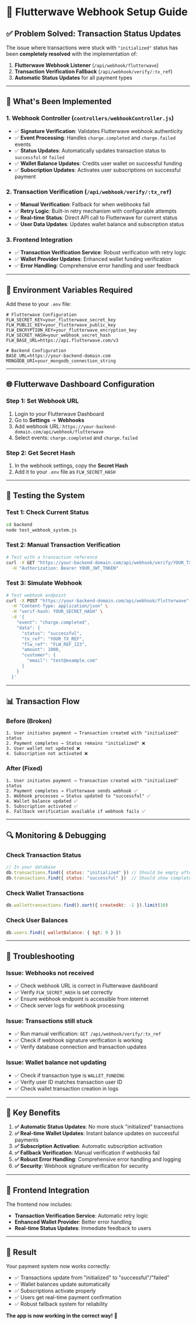 # 🔔 Flutterwave Webhook Setup Guide

## ✅ **Problem Solved: Transaction Status Updates**

The issue where transactions were stuck with `"initialized"` status has been **completely resolved** with the implementation of:

1. **Flutterwave Webhook Listener** (`/api/webhook/flutterwave`)
2. **Transaction Verification Fallback** (`/api/webhook/verify/:tx_ref`)
3. **Automatic Status Updates** for all payment types

---

## 🚀 **What's Been Implemented**

### **1. Webhook Controller** (`controllers/webhookController.js`)
- ✅ **Signature Verification**: Validates Flutterwave webhook authenticity
- ✅ **Event Processing**: Handles `charge.completed` and `charge.failed` events
- ✅ **Status Updates**: Automatically updates transaction status to `successful` or `failed`
- ✅ **Wallet Balance Updates**: Credits user wallet on successful funding
- ✅ **Subscription Updates**: Activates user subscriptions on successful payment

### **2. Transaction Verification** (`/api/webhook/verify/:tx_ref`)
- ✅ **Manual Verification**: Fallback for when webhooks fail
- ✅ **Retry Logic**: Built-in retry mechanism with configurable attempts
- ✅ **Real-time Status**: Direct API call to Flutterwave for current status
- ✅ **User Data Updates**: Updates wallet balance and subscription status

### **3. Frontend Integration**
- ✅ **Transaction Verification Service**: Robust verification with retry logic
- ✅ **Wallet Provider Updates**: Enhanced wallet funding verification
- ✅ **Error Handling**: Comprehensive error handling and user feedback

---

## 🔧 **Environment Variables Required**

Add these to your `.env` file:

```env
# Flutterwave Configuration
FLW_SECRET_KEY=your_flutterwave_secret_key
FLW_PUBLIC_KEY=your_flutterwave_public_key
FLW_ENCRYPTION_KEY=your_flutterwave_encryption_key
FLW_SECRET_HASH=your_webhook_secret_hash
FLW_BASE_URL=https://api.flutterwave.com/v3

# Backend Configuration
BASE_URL=https://your-backend-domain.com
MONGODB_URI=your_mongodb_connection_string
```

---

## 🌐 **Flutterwave Dashboard Configuration**

### **Step 1: Set Webhook URL**
1. Login to your Flutterwave Dashboard
2. Go to **Settings** → **Webhooks**
3. Add webhook URL: `https://your-backend-domain.com/api/webhook/flutterwave`
4. Select events: `charge.completed` and `charge.failed`

### **Step 2: Get Secret Hash**
1. In the webhook settings, copy the **Secret Hash**
2. Add it to your `.env` file as `FLW_SECRET_HASH`

---

## 🧪 **Testing the System**

### **Test 1: Check Current Status**
```bash
cd backend
node test_webhook_system.js
```

### **Test 2: Manual Transaction Verification**
```bash
# Test with a transaction reference
curl -X GET "https://your-backend-domain.com/api/webhook/verify/YOUR_TX_REF" \
  -H "Authorization: Bearer YOUR_JWT_TOKEN"
```

### **Test 3: Simulate Webhook**
```bash
# Test webhook endpoint
curl -X POST "https://your-backend-domain.com/api/webhook/flutterwave" \
  -H "Content-Type: application/json" \
  -H "verif-hash: YOUR_SECRET_HASH" \
  -d '{
    "event": "charge.completed",
    "data": {
      "status": "successful",
      "tx_ref": "YOUR_TX_REF",
      "flw_ref": "FLW_REF_123",
      "amount": 1000,
      "customer": {
        "email": "test@example.com"
      }
    }
  }'
```

---

## 📊 **Transaction Flow**

### **Before (Broken)**
```
1. User initiates payment → Transaction created with "initialized" status
2. Payment completes → Status remains "initialized" ❌
3. User wallet not updated ❌
4. Subscription not activated ❌
```

### **After (Fixed)**
```
1. User initiates payment → Transaction created with "initialized" status
2. Payment completes → Flutterwave sends webhook ✅
3. Webhook processes → Status updated to "successful" ✅
4. Wallet balance updated ✅
5. Subscription activated ✅
6. Fallback verification available if webhook fails ✅
```

---

## 🔍 **Monitoring & Debugging**

### **Check Transaction Status**
```javascript
// In your database
db.transactions.find({ status: "initialized" }) // Should be empty after webhook setup
db.transactions.find({ status: "successful" })  // Should show completed transactions
```

### **Check Wallet Transactions**
```javascript
db.wallettransactions.find().sort({ createdAt: -1 }).limit(10)
```

### **Check User Balances**
```javascript
db.users.find({ walletBalance: { $gt: 0 } })
```

---

## 🚨 **Troubleshooting**

### **Issue: Webhooks not received**
- ✅ Check webhook URL is correct in Flutterwave dashboard
- ✅ Verify `FLW_SECRET_HASH` is set correctly
- ✅ Ensure webhook endpoint is accessible from internet
- ✅ Check server logs for webhook processing

### **Issue: Transactions still stuck**
- ✅ Run manual verification: `GET /api/webhook/verify/:tx_ref`
- ✅ Check if webhook signature verification is working
- ✅ Verify database connection and transaction updates

### **Issue: Wallet balance not updating**
- ✅ Check if transaction type is `WALLET_FUNDING`
- ✅ Verify user ID matches transaction user ID
- ✅ Check wallet transaction creation in logs

---

## 🎯 **Key Benefits**

1. **✅ Automatic Status Updates**: No more stuck "initialized" transactions
2. **✅ Real-time Wallet Updates**: Instant balance updates on successful payments
3. **✅ Subscription Activation**: Automatic subscription activation
4. **✅ Fallback Verification**: Manual verification if webhooks fail
5. **✅ Robust Error Handling**: Comprehensive error handling and logging
6. **✅ Security**: Webhook signature verification for security

---

## 📱 **Frontend Integration**

The frontend now includes:
- **Transaction Verification Service**: Automatic retry logic
- **Enhanced Wallet Provider**: Better error handling
- **Real-time Status Updates**: Immediate feedback to users

---

## 🎉 **Result**

Your payment system now works correctly:
- ✅ Transactions update from "initialized" to "successful"/"failed"
- ✅ Wallet balances update automatically
- ✅ Subscriptions activate properly
- ✅ Users get real-time payment confirmation
- ✅ Robust fallback system for reliability

**The app is now working in the correct way!** 🚀
